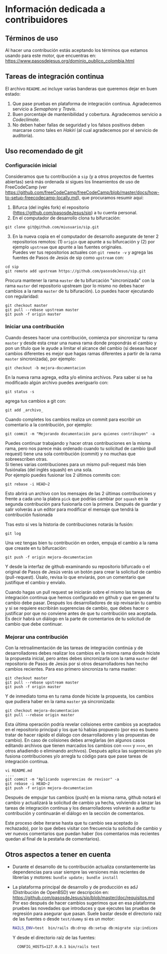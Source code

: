 # Información dedicada a contribuidores #

## Términos de uso

Al hacer una contribución estás aceptando los términos que estamos 
usando para este motor, que encuentras en:
<https://www.pasosdejesus.org/dominio_publico_colombia.html>

## Tareas de integración continua

El archivo `README.md` incluye varias banderas que queremos dejar en 
buen estado:
  1. Que pase pruebas en plataforma de integración continua. Agradecemos 
     servicio a _Semaphore_ y _Travis_.
  2. Buen porcentaje de mantenibilidad y cobertura. Agradecemos servicio a 
     _Codeclimate_.
  3. No deben haber fallas de seguridad y los falsos positivos deben marcarse 
     como tales en _Hakiri_ (al cual agradecemos por el servicio de auditoría).


## Uso recomendado de git

### Configuración inicial

Consideramos que tu contribución a `sip` (y a otros proyectos de fuentes 
abiertas) será más ordenada si sigues los lineamientos de uso de FreeCodeCamp 
(ver https://github.com/freeCodeCamp/freeCodeCamp/blob/master/docs/how-to-setup-freecodecamp-locally.md), 
que procuramos resumir aquí:

1. Bifurca (del inglés fork) el repositorio (https://github.com/pasosdeJesus/sip) 
   a tu cuenta personal.
2. En el computador de desarrollo clona tu bifurcación:
  ```
  git clone git@github.com/miusuario/sip.git
  ```
3. En la nueva copia en el computador de desarrollo asegurate de tener 
   2 repositorios remotos: (1) `origin` que apunte a su bifurcación y (2) 
   por ejemplo `upstream` que apunte a las fuentes originales.  
   Puedes ver tus repositorios actuales con `git remote -v` y agrega las 
   fuentes de Pasos de Jesús de sip como `upstream` con:  
  ```
  cd sip
  git remote add upstream https://github.com/pasosdeJesus/sip.git
  ```

Procura mantener la rama `master` de tu bifurcación "sincronizada" con la 
rama `master` del repositorio upstream (por lo mismo no debes hacer cambios 
a la rama `master` de tu bifuración).  Lo puedes hacer ejecutando con 
regularidad:
  ```
  git checkout master
  git pull --rebase upstream master
  git push -f origin master
  ```

### Iniciar una contribución

Cuando desees hacer una contribución, comienza por sincronizar tu rama 
`master` y desde esta crear una nueva rama donde propondrás el cambio 
y pon un título que le ayude a limitar el alcance del cambio (si deseas 
hacer cambios diferentes es mejor que hagas ramas diferentes a partir 
de la rama `master` sincronizada), por ejemplo:
  ```
  git checkout -b mejora-documentacion
  ```
En la nueva rama agrega, edita y/o elimina archivos. Para saber si se ha 
modificado algún archivo puedes averiguarlo con:
  ```
  git status -s
  ```
agrega tus cambios a git con:
  ```
  git add _archivo_
  ```
Cuando completes los cambios realiza un commit para escribir un comentario 
a la contribución, por ejemplo:
  ```
  git commit -m "Mejorando documentación para quienes contribuyen" -a
  ```
Puedes continuar trabajando y hacer otras contribuciones en la misma rama, 
pero nos parece más ordenado cuando tu solicitud de cambio (pull request) 
tiene una sola contribución (commit) y no muchas que sobreescriben otras.  
Si tienes varias contribuciones para un mismo pull-request más bien 
fusiónalas (del inglés squash) en una sola.  
Por ejemplo puedes fusionar los 2 últimos commits con:
  ```
  git rebase -i HEAD~2
  ```
Esto abrirá un archivo con los mensajes de las 2 últimas contribuciones 
y frente a cada uno la plabra `pick` que podrías cambiar por `squash` 
en la segunda contribución para fusionarla con la primera.  Después de guardar 
y salir volverás a un editor para modificar el mensaje que tendrá la 
contribución fusionada

Tras esto si ves la historia de contribuciones notarás la fusión:
  ```
  git log
  ```
Una vez tengas bien tu contribución en orden, empuja el cambio a la rama 
que creaste en tu bifurcación:
  ```
  git push -f origin mejora-documentacion
  ```
Y desde la interfaz de github examinando su repositorio bifurcado o el 
original de Pasos de Jesús verás un botón para crear la solicitud de 
cambio (pull-request).  Úsalo, revisa lo que enviarás, pon un comentario 
que justifique el cambio y envíalo.

Cuando hagas un pull request se iniciarán sobre el mismo las tareas de 
integración continua que hemos configurado en github y que en general 
tu cambio debe pasar. Después los desarrolladores de sip revisarán tu cambio 
y si se requiere escribirán sugerencias de cambio, que debes hacer o 
justificar por que no conviene antes de que tu contribución sea aceptada. 
Es decir habrá un diálogo en la parte de comentarios de tu solicitud de 
cambio que debe continuar.


### Mejorar una contribución

Con la retroalimentación de las tareas de integración continúa y de
desarrolladores debes realizar los cambios en la misma rama donde 
hiciste la propuesta inicial, pero antes debes sincronizarla con la 
rama `master` del repositorio de Pasos de Jesús por si otros desarrolladores 
han hecho cambios recientes. Para eso primero sincroniza tu rama master:
```
git checkout master
git pull --rebase upstream master
git push -f origin master
```
Y de inmediato toma en tu rama donde hiciste la propuesta, los cambios que 
pudiera haber en la rama `master` ya sincronizada:
```
git checkout mejora-documentacion
git pull --rebase origin master
```
Esta última operación podría revelar colisiones entre cambios ya aceptados 
en el repositorio principal y los que tú habías propuesto (por eso es bueno 
tratar de hacer rápido el diálogo con desarrolladores y las propuestas de 
cambio).  En caso de colisiones debes arreglarlas (en algunos casos editando 
archivos que tienen marcados los cambios con `<<<<` y `>>>>`, en otros 
añadiendo o eliminando archivos).
Después aplica las sugerencias y/o fusiona contribuciones y/o arregla tu 
código para que pase tareas de integración continua.
```
vi README.md
....
git commit -m "Aplicando sugerencias de revisor" -a
git rebase -i HEAD~2
git push -f origin mejora-documentacion
```
Después de empujar tus cambios (push) en la misma rama, github notará 
el cambio y actualizará la solicitud de cambio ya hecha, volviendo a 
lanzar las tareas de integración continua y los desarrolladores 
volverán a auditar tu contribución y continuarán el diálogo en la sección 
de comentarios.

Este proceso debe iterarse hasta que tu cambio sea aceptado (o rechazado), 
por lo que debes visitar con frecuencia tu solicitud de cambio y ver 
nuevos comentarios que puedan haber (los comentarios más recientes 
quedan al final de la pestaña de comentarios).


## Otros aspectos a tener en cuenta

* Durante el desarrollo de tu contribución actualiza constantemente 
  las dependencias para usar siempre las versiones más recientes de librerías 
  y motores: `bundle update; bundle install`

* La plataforma principal de desarrollo y de producción es adJ (Distribución de OpenBSD) ver descripción en:
	<https://github.com/pasosdeJesus/sip/blob/master/doc/requisitos.md>
  Por eso después de hacer cambios sugerimos que en esa plataforma pruebes 
  las novedades que introduces y que ejecutes las pruebas de regresión para 
  asegurar que pasan. Suele bastar desde el directorio raíz de las fuentes 
  o desde `test/dummy` si es un motor:
  ```sh
  RAILS_ENV=test  bin/rails db:drop db:setup db:migrate sip:indices
  ```
  Y desde el directorio raíz de las fuentes:
  ```
	CONFIG_HOSTS=127.0.0.1 bin/rails test
  ```
